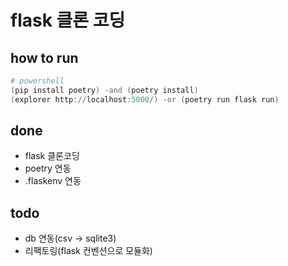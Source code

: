 # flask 클론 코딩

## how to run

```powershell
# powershell
(pip install poetry) -and (poetry install)
(explorer http://localhost:5000/) -or (poetry run flask run)
```

## done

- flask 클론코딩
- poetry 연동
- .flaskenv 연동

## todo

- db 연동(csv -> sqlite3)
- 리팩토링(flask 컨벤션으로 모듈화)